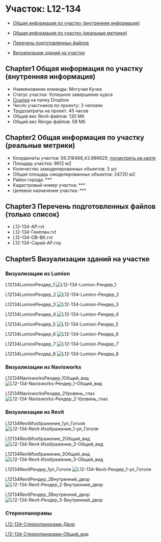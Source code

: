 # Участок: L12-134

* [Общая информация по участку (внутренняя информация)](#Chapter1)

* [Общая информация по участку (реальные метрики)](#Chapter2)

* [Перечень подготовленных файлов](#Chapter3)

* [Визуализации зданий на участке](#Chapter5)

## <a id="test">Chapter1</a> Общая информация по участку (внутренняя информация)
+ Наименование команды: Могучая Кучка
+ Статус участка: Успешное завершение курса
+ [Ссылка](https://www.dropbox.com/sh/wvvgv1nw1iqred9/AADT9x1zXV98PQUuJ-w16_dSa/L12_134?dl=0) на папку Dropbox
+ Число участников по проекту: 3 человек
+ Трудозатраты на проект: 45 часов
+ Общий вес Revit-файлов: 130 Мб
+ Общий вес Renga-файлов: 58 Мб
## <a id="test">Chapter2</a> Общая информация по участку (реальные метрики)
+ Координаты участка: 56.318488,43.986629, [посмотреть на карте](https://yandex.ru/maps/47/nizhny-novgorod/?ll=56.318488%2C43.986629&z=19)
+ Площадь участка: 9612 м2
+ Количество замоделированных объектов: 3 шт.
+ Общая площадь смоделированных объектов: 24720 м2
+ Район города: *** 
+ Кадастровый номер участка: *** 
+ Целевое назначение участка: *** 
## <a id="test">Chapter3</a> Перечень подготовленных файлов (только список)
+ L12-134-АР.rvt
+ L12-134-Генплан.rvt
+ L12-134-ОВ-ВК.rvt
+ L12-134-Сарай-АР.rnp
## <a id="test">Chapter5</a> Визуализации зданий на участке
### Визуализации из Lumion
L12134LumionРендер_1
![L12-134-Lumion-Рендер_1](/Images/L12_134/L12-134-Lumion-Рендер_1_Compressed.jpg)

L12134LumionРендер_2
![L12-134-Lumion-Рендер_2](/Images/L12_134/L12-134-Lumion-Рендер_2_Compressed.jpg)

L12134LumionРендер_3
![L12-134-Lumion-Рендер_3](/Images/L12_134/L12-134-Lumion-Рендер_3_Compressed.jpg)

L12134LumionРендер_4
![L12-134-Lumion-Рендер_4](/Images/L12_134/L12-134-Lumion-Рендер_4_Compressed.jpg)

L12134LumionРендер_5
![L12-134-Lumion-Рендер_5](/Images/L12_134/L12-134-Lumion-Рендер_5_Compressed.jpg)

L12134LumionРендер_6
![L12-134-Lumion-Рендер_6](/Images/L12_134/L12-134-Lumion-Рендер_6_Compressed.jpg)

L12134LumionРендер_7
![L12-134-Lumion-Рендер_7](/Images/L12_134/L12-134-Lumion-Рендер_7_Compressed.jpg)

L12134LumionРендер_8
![L12-134-Lumion-Рендер_8](/Images/L12_134/L12-134-Lumion-Рендер_8_Compressed.jpg)

### Визуализации из Navisworks
L12134NavisworksРендер_1Общий_вид
![L12-134-Navisworks-Рендер_1-Общий_вид](/Images/L12_134/L12-134-Navisworks-Рендер_1-Общий_вид_Compressed.jpg)

L12134NavisworksРендер_2Уровень_глаз
![L12-134-Navisworks-Рендер_2-Уровень_глаз](/Images/L12_134/L12-134-Navisworks-Рендер_2-Уровень_глаз_Compressed.jpg)

### Визуализации из Revit
L12134RevitИзображение_1ул_Гоголя
![L12-134-Revit-Изображение_1-ул_Гоголя](/Images/L12_134/L12-134-Revit-Изображение_1-ул_Гоголя_Compressed.jpg)

L12134RevitИзображение_2Общий_вид
![L12-134-Revit-Изображение_2-Общий_вид](/Images/L12_134/L12-134-Revit-Изображение_2-Общий_вид_Compressed.jpg)

L12134RevitИзображение_3Общий_вид
![L12-134-Revit-Изображение_3-Общий_вид](/Images/L12_134/L12-134-Revit-Изображение_3-Общий_вид_Compressed.jpg)

L12134RevitРендер_1ул_Гоголя
![L12-134-Revit-Рендер_1-ул_Гоголя](/Images/L12_134/L12-134-Revit-Рендер_1-ул_Гоголя_Compressed.jpg)

L12134RevitРендер_2Внутренний_двор
![L12-134-Revit-Рендер_2-Внутренний_двор](/Images/L12_134/L12-134-Revit-Рендер_2-Внутренний_двор_Compressed.jpg)

L12134RevitРендер_3Внутренний_двор
![L12-134-Revit-Рендер_3-Внутренний_двор](/Images/L12_134/L12-134-Revit-Рендер_3-Внутренний_двор_Compressed.jpg)

### Стереопанорамы
[L12-134-Стереопанорама-Двор](https://pano.autodesk.com/pano.html?url=jpgs/5b119bf4-79c3-478b-ab7e-6ef92ce82e8e&version=2)

[L12-134-Стереопанорама-Общий_вид](https://pano.autodesk.com/pano.html?url=jpgs/89cb6393-72d6-4521-a306-17af12ae3844&version=2)

